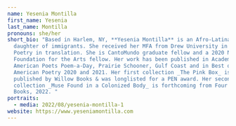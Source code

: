 ```yaml
---
name: Yesenia Montilla
first_name: Yesenia
last_name: Montilla
pronouns: she/her
short_bio: "Based in Harlem, NY, **Yesenia Montilla** is an Afro-Latina poet & a
  daughter of immigrants. She received her MFA from Drew University in Poetry &
  Poetry in translation. She is CantoMundo graduate fellow and a 2020 New York
  Foundation for the Arts fellow. Her work has been published in Academy of
  American Poets Poem-a-Day, Prairie Schooner, Gulf Coast and in Best of
  American Poetry 2020 and 2021. Her first collection _The Pink Box_ is
  published by Willow Books & was longlisted for a PEN award. Her second
  collection _Muse Found in a Colonized Body_ is forthcoming from Four Way
  Books, 2022. "
portraits:
  - media: 2022/08/yesenia-montilla-1
website: https://www.yeseniamontilla.com
---
```


